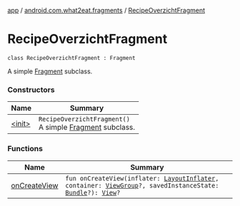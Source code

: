 [app](../../index.md) / [android.com.what2eat.fragments](../index.md) / [RecipeOverzichtFragment](./index.md)

# RecipeOverzichtFragment

`class RecipeOverzichtFragment : Fragment`

A simple [Fragment](#) subclass.

### Constructors

| Name | Summary |
|---|---|
| [&lt;init&gt;](-init-.md) | `RecipeOverzichtFragment()`<br>A simple [Fragment](#) subclass. |

### Functions

| Name | Summary |
|---|---|
| [onCreateView](on-create-view.md) | `fun onCreateView(inflater: `[`LayoutInflater`](https://developer.android.com/reference/android/view/LayoutInflater.html)`, container: `[`ViewGroup`](https://developer.android.com/reference/android/view/ViewGroup.html)`?, savedInstanceState: `[`Bundle`](https://developer.android.com/reference/android/os/Bundle.html)`?): `[`View`](https://developer.android.com/reference/android/view/View.html)`?` |
